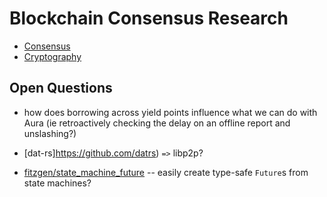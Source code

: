 # Blockchain Consensus Research

* [Consensus](./Consensus/README.md)
* [Cryptography](./RealCrypto/README.md)

## Open Questions

* how does borrowing across yield points influence what we can do with Aura (ie retroactively checking the delay on an offline report and unslashing?)

* [dat-rs]https://github.com/datrs) `=>` libp2p?

* [fitzgen/state_machine_future](https://github.com/fitzgen/state_machine_future) -- easily create type-safe `Future`s from state machines?